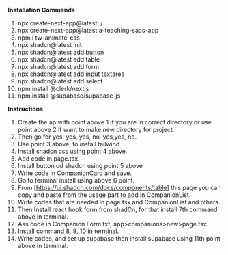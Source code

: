 **Installation Commands**
1. npx create-next-app@latest ./  
2. npx create-next-app@latest a-teaching-saas-app
3. npm i tw-animate-css 
4. npx shadcn@latest init
5. npx shadcn@latest add button
6. npx shadcn@latest add table
7. npx shadcn@latest add form
8. npx shadcn@latest add input textarea
9. npx shadcn@latest add select
10. npm install @clerk/nextjs
11. npm install @supabase/supabase-js





**Instructions**
1. Create the ap with point above 1 if you are in correct directory or use point above 2 if want to make new directory for project.
2. Then go for yes, yes, yes, no, yes,yes, no.
3. Use point 3 above, to install tailwind
4. Install shadcn css using point 4 above.
5. Add code in page.tsx.
6. Install button od shadcn using point 5 above 
7. Write code in CompanionCard and save.
8. Go to terminal install using above 6 point.
9. From [https://ui.shadcn.com/docs/components/table] this page you can copy and paste from the usage part to add in CompanionList.
10. Write codes that are needed in page.tsx and CompanionList and others.
11. Then Install react hook form from shadCn, for that install 7th command above in terminal.
12. Ass code in Companion Form.txt, app>companions>new>page.tsx.
13. Install command 8, 9, 10 in terminal.
14. Write codes, and set up supabase then install supabase using 11th point above in terminal.